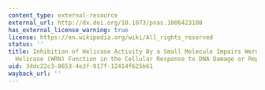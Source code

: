 ```yaml
---
content_type: external-resource
external_url: http://dx.doi.org/10.1073/pnas.1006423108
has_external_license_warning: true
license: https://en.wikipedia.org/wiki/All_rights_reserved
status: ''
title: Inhibition of Helicase Activity By a Small Molecule Impairs Werner Syndrome
  Helicase (WRN) Function in the Cellular Response to DNA Damage or Replication Stress
uid: 34dc22c3-8653-4e3f-917f-12414f625b61
wayback_url: ''
---
```

